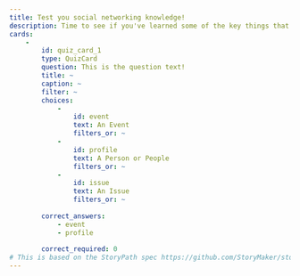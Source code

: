 ```yaml
---
title: Test you social networking knowledge!
description: Time to see if you've learned some of the key things that matter about using social networks!
cards:
    - 
        id: quiz_card_1
        type: QuizCard
        question: This is the question text!
        title: ~
        caption: ~
        filter: ~
        choices:
            - 
                id: event
                text: An Event
                filters_or: ~
            - 
                id: profile
                text: A Person or People
                filters_or: ~
            - 
                id: issue
                text: An Issue
                filters_or: ~
                
        correct_answers: 
            - event
            - profile
            
        correct_required: 0
# This is based on the StoryPath spec https://github.com/StoryMaker/storypath#quiz-card-fields and this example: https://github.com/StoryMaker/content-packs/blob/master/quiz_example.yaml
---
```

